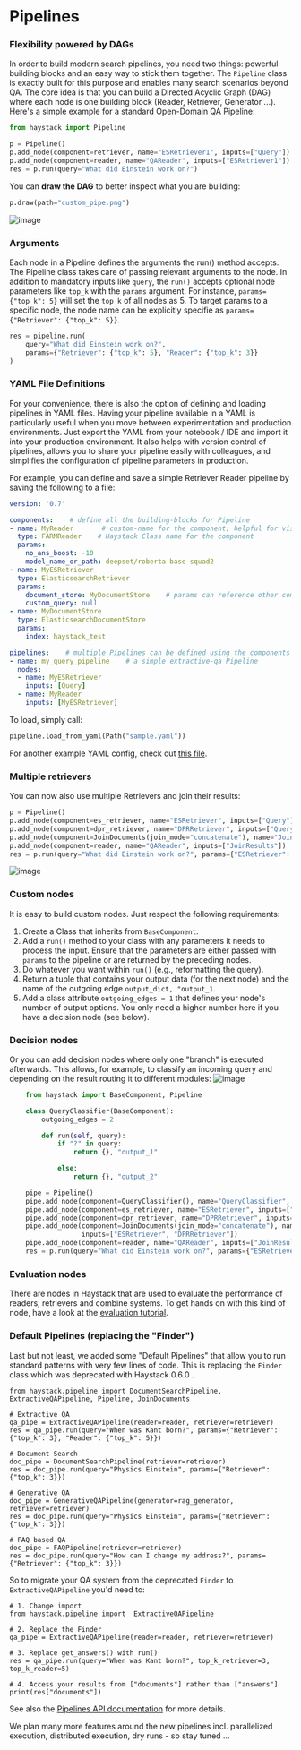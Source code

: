 <!---
title: "Pipelines"
metaTitle: "Pipelines"
metaDescription: ""
slug: "/docs/pipelines"
date: "2020-11-05"
id: "pipelinesmd"
--->

# Pipelines

### Flexibility powered by DAGs
In order to build modern search pipelines, you need two things: powerful building blocks and an easy way to stick them together.
The `Pipeline` class is exactly built for this purpose and enables many search scenarios beyond QA. 
The core idea is that you can build a Directed Acyclic Graph (DAG) where each node is one building block (Reader, Retriever, Generator ...). 
Here's a simple example for a standard Open-Domain QA Pipeline: 

```python
from haystack import Pipeline

p = Pipeline()
p.add_node(component=retriever, name="ESRetriever1", inputs=["Query"])
p.add_node(component=reader, name="QAReader", inputs=["ESRetriever1"])
res = p.run(query="What did Einstein work on?")
```

You can **draw the DAG** to better inspect what you are building:
```python
p.draw(path="custom_pipe.png")
```
![image](https://user-images.githubusercontent.com/1563902/102451716-54813700-4039-11eb-881e-f3c01b47ca15.png)

### Arguments

Each node in a Pipeline defines the arguments the run() method accepts. The Pipeline class takes care of passing relevant
arguments to the node. In addition to mandatory inputs like `query`, the `run()` accepts optional node parameters like 
`top_k` with the `params` argument. For instance, `params={"top_k": 5}` will set the `top_k` of all nodes as 5. To 
target params to a specific node, the node name can be explicitly specifie as `params={"Retriever": {"top_k": 5}}`.


```python
res = pipeline.run(
    query="What did Einstein work on?",
    params={"Retriever": {"top_k": 5}, "Reader": {"top_k": 3}}
)
```

### YAML File Definitions

For your convenience, there is also the option of defining and loading pipelines in YAML files.
Having your pipeline available in a YAML is particularly useful when 
you move between experimentation and production environments. 
Just export the YAML from your notebook / IDE and import it into your production environment. 
It also helps with version control of pipelines, allows you to share your pipeline easily with colleagues, 
and simplifies the configuration of pipeline parameters in production.

For example, you can define and save a simple Retriever Reader pipeline by saving the following to a file:

```yaml
version: '0.7'

components:    # define all the building-blocks for Pipeline
- name: MyReader       # custom-name for the component; helpful for visualization & debugging
  type: FARMReader    # Haystack Class name for the component
  params:
    no_ans_boost: -10
    model_name_or_path: deepset/roberta-base-squad2
- name: MyESRetriever
  type: ElasticsearchRetriever
  params:
    document_store: MyDocumentStore    # params can reference other components defined in the YAML
    custom_query: null
- name: MyDocumentStore
  type: ElasticsearchDocumentStore
  params:
    index: haystack_test

pipelines:    # multiple Pipelines can be defined using the components from above
- name: my_query_pipeline    # a simple extractive-qa Pipeline
  nodes:
  - name: MyESRetriever
    inputs: [Query]
  - name: MyReader
    inputs: [MyESRetriever]
```

To load, simply call:

```python
pipeline.load_from_yaml(Path("sample.yaml"))
```

For another example YAML config, check out [this file](https://github.com/deepset-ai/haystack/blob/master/rest_api/pipeline/pipelines.yaml).

### Multiple retrievers
You can now also use multiple Retrievers and join their results: 
```python
p = Pipeline()
p.add_node(component=es_retriever, name="ESRetriever", inputs=["Query"])
p.add_node(component=dpr_retriever, name="DPRRetriever", inputs=["Query"])
p.add_node(component=JoinDocuments(join_mode="concatenate"), name="JoinResults", inputs=["ESRetriever", "DPRRetriever"])
p.add_node(component=reader, name="QAReader", inputs=["JoinResults"])
res = p.run(query="What did Einstein work on?", params={"ESRetriever": {"top_k": 1}, "DPRRetriever": {"top_k": 3}})
```
![image](https://user-images.githubusercontent.com/1563902/102451782-7bd80400-4039-11eb-9046-01b002a783f8.png)

### Custom nodes
It is easy to build custom nodes. Just respect the following requirements: 

1. Create a Class that inherits from `BaseComponent`. 
2. Add a `run()` method to your class with any parameters it needs to process the input. Ensure that the parameters are either passed with `params` to the pipeline or are returned by the preceding nodes.
3. Do whatever you want within `run()` (e.g., reformatting the query).
4. Return a tuple that contains your output data (for the next node) and the name of the outgoing edge `output_dict, "output_1`.
5. Add a class attribute `outgoing_edges = 1` that defines your node's number of output options. You only need a higher number here if you have a decision node (see below).

### Decision nodes
Or you can add decision nodes where only one "branch" is executed afterwards. This allows, for example, to classify an incoming query and depending on the result routing it to different modules: 
![image](https://user-images.githubusercontent.com/1563902/102452199-41229b80-403a-11eb-9365-7038697e7c3e.png)
```python
    from haystack import BaseComponent, Pipeline

    class QueryClassifier(BaseComponent):
        outgoing_edges = 2

        def run(self, query):
            if "?" in query:
                return {}, "output_1"

            else:
                return {}, "output_2"

    pipe = Pipeline()
    pipe.add_node(component=QueryClassifier(), name="QueryClassifier", inputs=["Query"])
    pipe.add_node(component=es_retriever, name="ESRetriever", inputs=["QueryClassifier.output_1"])
    pipe.add_node(component=dpr_retriever, name="DPRRetriever", inputs=["QueryClassifier.output_2"])
    pipe.add_node(component=JoinDocuments(join_mode="concatenate"), name="JoinResults",
                  inputs=["ESRetriever", "DPRRetriever"])
    pipe.add_node(component=reader, name="QAReader", inputs=["JoinResults"])
    res = p.run(query="What did Einstein work on?", params={"ESRetriever": {"top_k": 1}, "DPRRetriever": {"top_k": 3}})
```

### Evaluation nodes

There are nodes in Haystack that are used to evaluate the performance of readers, retrievers and combine systems.
To get hands on with this kind of node, have a look at the [evaluation tutorial](/docs/latest/tutorial5md).

### Default Pipelines (replacing the "Finder")
Last but not least, we added some "Default Pipelines" that allow you to run standard patterns with very few lines of code.
This is replacing the `Finder` class which was deprecated with Haystack 0.6.0 .

```
from haystack.pipeline import DocumentSearchPipeline, ExtractiveQAPipeline, Pipeline, JoinDocuments

# Extractive QA
qa_pipe = ExtractiveQAPipeline(reader=reader, retriever=retriever)
res = qa_pipe.run(query="When was Kant born?", params={"Retriever": {"top_k": 3}, "Reader": {"top_k": 5}})

# Document Search
doc_pipe = DocumentSearchPipeline(retriever=retriever)
res = doc_pipe.run(query="Physics Einstein", params={"Retriever": {"top_k": 3}})

# Generative QA
doc_pipe = GenerativeQAPipeline(generator=rag_generator, retriever=retriever)
res = doc_pipe.run(query="Physics Einstein", params={"Retriever": {"top_k": 3}})

# FAQ based QA
doc_pipe = FAQPipeline(retriever=retriever)
res = doc_pipe.run(query="How can I change my address?", params={"Retriever": {"top_k": 3}})

```    
So to migrate your QA system from the deprecated `Finder` to `ExtractiveQAPipeline` you'd need to: 
```
# 1. Change import
from haystack.pipeline import  ExtractiveQAPipeline

# 2. Replace the Finder 
qa_pipe = ExtractiveQAPipeline(reader=reader, retriever=retriever)

# 3. Replace get_answers() with run()
res = qa_pipe.run(query="When was Kant born?", top_k_retriever=3, top_k_reader=5)

# 4. Access your results from ["documents"] rather than ["answers"]
print(res["documents"])
```
See also the [Pipelines API documentation](/docs/latest/apipipelinesmd) for more details. 

We plan many more features around the new pipelines incl. parallelized execution, distributed execution, dry runs - so stay tuned ...  

